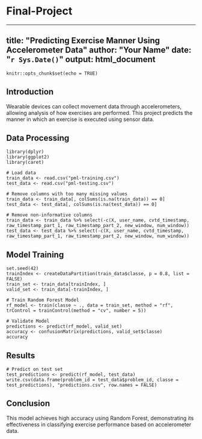 # Final-Project
---
title: "Predicting Exercise Manner Using Accelerometer Data"
author: "Your Name"
date: "`r Sys.Date()`"
output: html_document
---

```{r setup, include=FALSE}
knitr::opts_chunk$set(echo = TRUE)
```

## Introduction
Wearable devices can collect movement data through accelerometers, allowing analysis of how exercises are performed. This project predicts the manner in which an exercise is executed using sensor data.

## Data Processing
```{r data-processing}
library(dplyr)
library(ggplot2)
library(caret)

# Load data
train_data <- read.csv("pml-training.csv")
test_data <- read.csv("pml-testing.csv")

# Remove columns with too many missing values
train_data <- train_data[, colSums(is.na(train_data)) == 0]
test_data <- test_data[, colSums(is.na(test_data)) == 0]

# Remove non-informative columns
train_data <- train_data %>% select(-c(X, user_name, cvtd_timestamp, raw_timestamp_part_1, raw_timestamp_part_2, new_window, num_window))
test_data <- test_data %>% select(-c(X, user_name, cvtd_timestamp, raw_timestamp_part_1, raw_timestamp_part_2, new_window, num_window))
```

## Model Training
```{r model-training}
set.seed(42)
trainIndex <- createDataPartition(train_data$classe, p = 0.8, list = FALSE)
train_set <- train_data[trainIndex, ]
valid_set <- train_data[-trainIndex, ]

# Train Random Forest Model
rf_model <- train(classe ~ ., data = train_set, method = "rf", trControl = trainControl(method = "cv", number = 5))

# Validate Model
predictions <- predict(rf_model, valid_set)
accuracy <- confusionMatrix(predictions, valid_set$classe)
accuracy
```

## Results
```{r results}
# Predict on test set
test_predictions <- predict(rf_model, test_data)
write.csv(data.frame(problem_id = test_data$problem_id, classe = test_predictions), "predictions.csv", row.names = FALSE)
```

## Conclusion
This model achieves high accuracy using Random Forest, demonstrating its effectiveness in classifying exercise performance based on accelerometer data.
